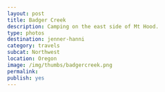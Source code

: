 ```yaml
---
layout: post
title: Badger Creek
description: Camping on the east side of Mt Hood.
type: photos
destination: jenner-hanni
category: travels
subcat: Northwest
location: Oregon
image: /img/thumbs/badgercreek.png
permalink: 
publish: yes
---
```


<p><a href="https://jenner.smugmug.com/photos/i-RL6MMDW/0/M/i-RL6MMDW-M.png">
<img src="https://jenner.smugmug.com/photos/i-RL6MMDW/0/M/i-RL6MMDW-M.png" alt=""></a></p>

<p><a href="https://jenner.smugmug.com/photos/i-hs5KTdP/0/M/i-hs5KTdP-M.png">
<img src="https://jenner.smugmug.com/photos/i-hs5KTdP/0/M/i-hs5KTdP-M.png" alt=""></a></p>

<p><a href="https://jenner.smugmug.com/photos/i-GvGkfXg/0/M/i-GvGkfXg-M.png">
<img src="https://jenner.smugmug.com/photos/i-GvGkfXg/0/M/i-GvGkfXg-M.png" alt=""></a></p>

<p><a href="https://jenner.smugmug.com/photos/i-WbXdXFJ/0/M/i-WbXdXFJ-M.png">
<img src="https://jenner.smugmug.com/photos/i-WbXdXFJ/0/M/i-WbXdXFJ-M.png" alt=""></a></p>

<p><a href="https://jenner.smugmug.com/photos/i-RVhxFxM/0/M/i-RVhxFxM-M.png">
<img src="https://jenner.smugmug.com/photos/i-RVhxFxM/0/M/i-RVhxFxM-M.png" alt=""></a></p>

<p><a href="https://jenner.smugmug.com/photos/i-RH5LwCF/0/M/i-RH5LwCF-M.png">
<img src="https://jenner.smugmug.com/photos/i-RH5LwCF/0/M/i-RH5LwCF-M.png" alt=""></a></p>

<p><a href="https://jenner.smugmug.com/photos/i-48VNtG4/0/M/i-48VNtG4-M.png">
<img src="https://jenner.smugmug.com/photos/i-48VNtG4/0/M/i-48VNtG4-M.png" alt=""></a></p>

<p><a href="https://jenner.smugmug.com/photos/i-tb975Sz/0/M/i-tb975Sz-M.png">
<img src="https://jenner.smugmug.com/photos/i-tb975Sz/0/M/i-tb975Sz-M.png" alt=""></a></p>

<p><a href="https://jenner.smugmug.com/photos/i-3tszpXb/0/M/i-3tszpXb-M.png">
<img src="https://jenner.smugmug.com/photos/i-3tszpXb/0/M/i-3tszpXb-M.png" alt=""></a></p>

<p><a href="https://jenner.smugmug.com/photos/i-ssmqSkt/0/M/i-ssmqSkt-M.png">
<img src="https://jenner.smugmug.com/photos/i-ssmqSkt/0/M/i-ssmqSkt-M.png" alt=""></a></p>

<p><a href="https://jenner.smugmug.com/photos/i-CkPbtLZ/0/M/i-CkPbtLZ-M.png">
<img src="https://jenner.smugmug.com/photos/i-CkPbtLZ/0/M/i-CkPbtLZ-M.png" alt=""></a></p>

<p><a href="https://jenner.smugmug.com/photos/i-8cLXhKf/0/M/i-8cLXhKf-M.png">
<img src="https://jenner.smugmug.com/photos/i-8cLXhKf/0/M/i-8cLXhKf-M.png" alt=""></a></p>

<p><a href="https://jenner.smugmug.com/photos/i-pR5wg9x/0/M/i-pR5wg9x-M.png">
<img src="https://jenner.smugmug.com/photos/i-pR5wg9x/0/M/i-pR5wg9x-M.png" alt=""></a></p>

<p><a href="https://jenner.smugmug.com/photos/i-VHz5v8K/0/M/i-VHz5v8K-M.png">
<img src="https://jenner.smugmug.com/photos/i-VHz5v8K/0/M/i-VHz5v8K-M.png" alt=""></a></p>

<p><a href="https://jenner.smugmug.com/photos/i-7kTpcqp/0/M/i-7kTpcqp-M.png">
<img src="https://jenner.smugmug.com/photos/i-7kTpcqp/0/M/i-7kTpcqp-M.png" alt=""></a></p>

<p><a href="https://jenner.smugmug.com/photos/i-MjgqbN6/0/M/i-MjgqbN6-M.png">
<img src="https://jenner.smugmug.com/photos/i-MjgqbN6/0/M/i-MjgqbN6-M.png" alt=""></a></p>

<p><a href="https://jenner.smugmug.com/photos/i-JQ6CM44/0/M/i-JQ6CM44-M.png">
<img src="https://jenner.smugmug.com/photos/i-JQ6CM44/0/M/i-JQ6CM44-M.png" alt=""></a></p>

<p><a href="https://jenner.smugmug.com/photos/i-jvw4fh5/0/M/i-jvw4fh5-M.png">
<img src="https://jenner.smugmug.com/photos/i-jvw4fh5/0/M/i-jvw4fh5-M.png" alt=""></a></p>

<p><a href="https://jenner.smugmug.com/photos/i-rBv4CxT/0/M/i-rBv4CxT-M.png">
<img src="https://jenner.smugmug.com/photos/i-rBv4CxT/0/M/i-rBv4CxT-M.png" alt=""></a></p>

<p><a href="https://jenner.smugmug.com/photos/i-jnFGFPS/0/M/i-jnFGFPS-M.png">
<img src="https://jenner.smugmug.com/photos/i-jnFGFPS/0/M/i-jnFGFPS-M.png" alt=""></a></p>

<p><a href="https://jenner.smugmug.com/photos/i-SdRszJr/0/M/i-SdRszJr-M.png">
<img src="https://jenner.smugmug.com/photos/i-SdRszJr/0/M/i-SdRszJr-M.png" alt=""></a></p>

<p><a href="https://jenner.smugmug.com/photos/i-qSCPvR2/0/M/i-qSCPvR2-M.png">
<img src="https://jenner.smugmug.com/photos/i-qSCPvR2/0/M/i-qSCPvR2-M.png" alt=""></a></p>

<p><a href="https://jenner.smugmug.com/photos/i-K5dZRvC/0/M/i-K5dZRvC-M.png">
<img src="https://jenner.smugmug.com/photos/i-K5dZRvC/0/M/i-K5dZRvC-M.png" alt=""></a></p>

<p><a href="https://jenner.smugmug.com/photos/i-mqkgLdn/0/M/i-mqkgLdn-M.png">
<img src="https://jenner.smugmug.com/photos/i-mqkgLdn/0/M/i-mqkgLdn-M.png" alt=""></a></p>


